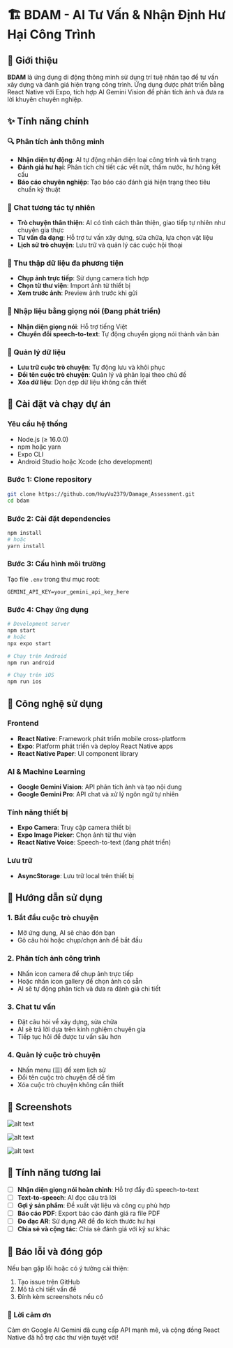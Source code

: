 # 🏗️ BDAM - AI Tư Vấn & Nhận Định Hư Hại Công Trình

## 📖 Giới thiệu

**BDAM** là ứng dụng di động thông minh sử dụng trí tuệ nhân tạo để tư vấn xây dựng và đánh giá hiện trạng công trình. Ứng dụng được phát triển bằng React Native với Expo, tích hợp AI Gemini Vision để phân tích ảnh và đưa ra lời khuyên chuyên nghiệp.

## ✨ Tính năng chính

### 🔍 Phân tích ảnh thông minh
- **Nhận diện tự động**: AI tự động nhận diện loại công trình và tình trạng
- **Đánh giá hư hại**: Phân tích chi tiết các vết nứt, thấm nước, hư hỏng kết cấu
- **Báo cáo chuyên nghiệp**: Tạo báo cáo đánh giá hiện trạng theo tiêu chuẩn kỹ thuật

### 💬 Chat tương tác tự nhiên
- **Trò chuyện thân thiện**: AI có tính cách thân thiện, giao tiếp tự nhiên như chuyên gia thực
- **Tư vấn đa dạng**: Hỗ trợ tư vấn xây dựng, sửa chữa, lựa chọn vật liệu
- **Lịch sử trò chuyện**: Lưu trữ và quản lý các cuộc hội thoại

### 📸 Thu thập dữ liệu đa phương tiện
- **Chụp ảnh trực tiếp**: Sử dụng camera tích hợp
- **Chọn từ thư viện**: Import ảnh từ thiết bị
- **Xem trước ảnh**: Preview ảnh trước khi gửi

### 🎤 Nhập liệu bằng giọng nói (Đang phát triển)
- **Nhận diện giọng nói**: Hỗ trợ tiếng Việt
- **Chuyển đổi speech-to-text**: Tự động chuyển giọng nói thành văn bản

### 💾 Quản lý dữ liệu
- **Lưu trữ cuộc trò chuyện**: Tự động lưu và khôi phục
- **Đổi tên cuộc trò chuyện**: Quản lý và phân loại theo chủ đề
- **Xóa dữ liệu**: Dọn dẹp dữ liệu không cần thiết

## 🚀 Cài đặt và chạy dự án

### Yêu cầu hệ thống
- Node.js (≥ 16.0.0)
- npm hoặc yarn
- Expo CLI
- Android Studio hoặc Xcode (cho development)

### Bước 1: Clone repository
```bash
git clone https://github.com/HuyVu2379/Damage_Assessment.git
cd bdam
```

### Bước 2: Cài đặt dependencies
```bash
npm install
# hoặc
yarn install
```

### Bước 3: Cấu hình môi trường
Tạo file `.env` trong thư mục root:
```env
GEMINI_API_KEY=your_gemini_api_key_here
```

### Bước 4: Chạy ứng dụng
```bash
# Development server
npm start
# hoặc
npx expo start

# Chạy trên Android
npm run android

# Chạy trên iOS
npm run ios
```

## 🔧 Công nghệ sử dụng

### Frontend
- **React Native**: Framework phát triển mobile cross-platform
- **Expo**: Platform phát triển và deploy React Native apps
- **React Native Paper**: UI component library

### AI & Machine Learning
- **Google Gemini Vision**: API phân tích ảnh và tạo nội dung
- **Google Gemini Pro**: API chat và xử lý ngôn ngữ tự nhiên

### Tính năng thiết bị
- **Expo Camera**: Truy cập camera thiết bị
- **Expo Image Picker**: Chọn ảnh từ thư viện
- **React Native Voice**: Speech-to-text (đang phát triển)

### Lưu trữ
- **AsyncStorage**: Lưu trữ local trên thiết bị

## 🎯 Hướng dẫn sử dụng

### 1. Bắt đầu cuộc trò chuyện
- Mở ứng dụng, AI sẽ chào đón bạn
- Gõ câu hỏi hoặc chụp/chọn ảnh để bắt đầu

### 2. Phân tích ảnh công trình
- Nhấn icon camera để chụp ảnh trực tiếp
- Hoặc nhấn icon gallery để chọn ảnh có sẵn
- AI sẽ tự động phân tích và đưa ra đánh giá chi tiết

### 3. Chat tư vấn
- Đặt câu hỏi về xây dựng, sửa chữa
- AI sẽ trả lời dựa trên kinh nghiệm chuyên gia
- Tiếp tục hỏi để được tư vấn sâu hơn

### 4. Quản lý cuộc trò chuyện
- Nhấn menu (☰) để xem lịch sử
- Đổi tên cuộc trò chuyện để dễ tìm
- Xóa cuộc trò chuyện không cần thiết

## 📱 Screenshots

![alt text](ReadmeImage/image.png)

![alt text](ReadmeImage/image1.png)

![alt text](ReadmeImage/image2.png)

## 🔮 Tính năng tương lai

- [ ] **Nhận diện giọng nói hoàn chỉnh**: Hỗ trợ đầy đủ speech-to-text
- [ ] **Text-to-speech**: AI đọc câu trả lời
- [ ] **Gợi ý sản phẩm**: Đề xuất vật liệu và công cụ phù hợp
- [ ] **Báo cáo PDF**: Export báo cáo đánh giá ra file PDF
- [ ] **Đo đạc AR**: Sử dụng AR để đo kích thước hư hại
- [ ] **Chia sẻ và cộng tác**: Chia sẻ đánh giá với kỹ sư khác

## 🐛 Báo lỗi và đóng góp

Nếu bạn gặp lỗi hoặc có ý tưởng cải thiện:
1. Tạo issue trên GitHub
2. Mô tả chi tiết vấn đề
3. Đính kèm screenshots nếu có

### 🙏 Lời cảm ơn

Cảm ơn Google AI Gemini đã cung cấp API mạnh mẽ, và cộng đồng React Native đã hỗ trợ các thư viện tuyệt vời!